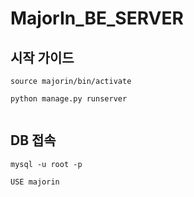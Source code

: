 # MajorIn_BE_SERVER

## 시작 가이드
```
source majorin/bin/activate

python manage.py runserver


```

## DB 접속
```
mysql -u root -p 

USE majorin
```